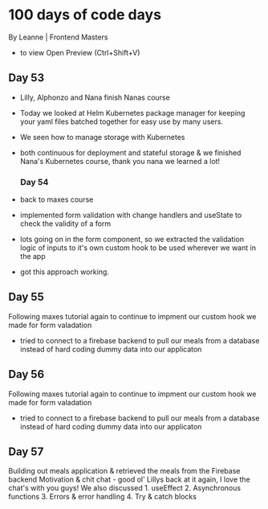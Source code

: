 # 100 days of code days
By Leanne | Frontend Masters

- to view  Open Preview (Ctrl+Shift+V) 



## Day 53
- Lilly, Alphonzo and Nana finish Nanas course
- Today we looked at Helm Kubernetes package manager for keeping your yaml files batched together for easy use by many users.
- We seen how to manage storage with Kubernetes
- both continuous for deployment and stateful storage
 & we finished Nana's Kubernetes course, thank you nana we learned a lot!

  ### Day 54
- back to maxes course
- implemented form validation with change handlers and useState to check the validity of a form
- lots going on in the form component, so we extracted the validation logic of inputs to it's own custom hook to be used wherever we want in the app
- got this approach working.


## Day 55
Following maxes tutorial again to continue to impment our custom hook we made for form valadation
- tried to connect to a firebase backend to pull our meals from a database instead of hard coding dummy data into our applicaton

## Day 56
Following maxes tutorial again to continue to impment our custom hook we made for form valadation
- tried to connect to a firebase backend to pull our meals from a database instead of hard coding dummy data into our applicaton


## Day 57
Building out meals application & retrieved the meals from the Firebase backend
Motivation & chit chat - good ol' Lillys back at it again, I love the chat's with you guys!
We also discussed 1. useEffect 2. Asynchronous functions 3. Errors & error handling 4. Try & catch blocks



